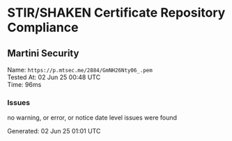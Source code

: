 # STIR/SHAKEN Certificate Repository Compliance

## Martini Security

Name: `https://p.mtsec.me/2884/GmNH26Nty06_.pem`\
Tested At: 02 Jun 25 00:48 UTC\
Time: 96ms

### Issues

no warning, or error, or notice date level issues were found

Generated: 02 Jun 25 01:01 UTC